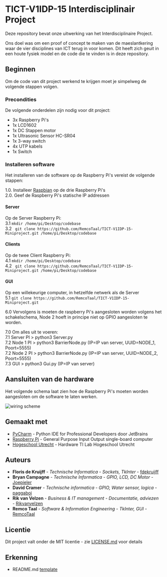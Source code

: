 # TICT-V1IDP-15 Interdisciplinair Project

Deze repository bevat onze uitwerking van  het Interdisciplinaire Project.  

Ons doel was om een proof of concept te maken van de maeslantkering waar de vier disciplines van ICT terug in voor komen. Dit heeft zich geuit in een houte fysiek model en de code die te vinden is in deze repository.

## Beginnen

Om de code van dit project werkend te krijgen moet je simpelweg de volgende stappen volgen.

### Precondities

De volgende onderdelen zijn nodig voor dit project:
- 3x Raspberry Pi's
- 1x LCD1602
- 1x DC Stappen motor
- 1x Ultrasonic Sensor HC-SR04
- 1x 3-way switch
- 4x UTP kabels
- 1x Switch

### Installeren software

Het installeren van de software op de Raspberry Pi's vereist de volgende stappen:

1.0. Installeer [Raspbian](https://www.raspberrypi.org/downloads/raspbian/) op de drie Raspberry Pi's  
2.0. Geef de Raspberry Pi's statische IP addressen

#### Server
Op de Server Raspberry Pi:  
3.1 ``` mkdir /home/pi/Desktop/codebase ```  
3.2 ``` git clone https://github.com/RemcoTaal/TICT-V1IDP-15-Miniproject.git /home/pi/Desktop/codebase```

#### Clients
Op de twee Client Raspberry Pi:  
4.1 ``` mkdir /home/pi/Desktop/codebase ```  
4.2 ``` git clone https://github.com/RemcoTaal/TICT-V1IDP-15-Miniproject.git /home/pi/Desktop/codebase```

#### GUI
Op een willekeurige computer, in hetzelfde netwerk als de Server  
5.1 ``` git clone https://github.com/RemcoTaal/TICT-V1IDP-15-Miniproject.git ```

6.0 Vervolgens is moeten de raspberry Pi's aangesloten worden volgens het schakelschema, Node 2 hoeft in principe niet op GPIO aangesloten te worden.

7.0 Om alles uit te voeren:  
7.1 Server PI > python3 Server.py  
7.2 Node 1 PI > python3 BarrierNode.py (IP=IP van server, UUID=NODE_1, Poort=5555)  
7.2 Node 2 PI > python3 BarrierNode.py (IP=IP van server, UUID=NODE_2, Poort=5555)  
7.3 GUI > python3 Gui.py (IP=IP van server)

## Aansluiten van de hardware

Het volgende schema laat zien hoe de Raspberry Pi's moeten worden aangesloten om de software te laten werken.

![wiring scheme](https://image.prntscr.com/image/GMsZFkp4TRqVMKpiuWYHRA.png)

## Gemaakt met

* [PyCharm](https://www.jetbrains.com/pycharm/) - Python IDE for Professional Developers door JetBrains
* [Raspberry Pi](https://www.raspberrypi.org/) - General Purpose Input Output single-board computer
* [Hogeschool Utrecht](https://www.hu.nl) - Hardware TI Lab Hogeschool Utrecht
## Auteurs

* **Floris de Kruijff** - *Technische Informatica* - *Sockets, TkInter* - [fdekruijff](https://github.com/fdekruijff)
* **Bryan Campagne** - *Technische Informatica* - *GPIO, LCD, DC Motor* - [Joepieler](https://github.com/Joepieler)
* **David Cramer** - *Technische informatica* - *GPIO, Water sensor, logica* - [paggaboi](https://github.com/paggaboi)
* **Rik van Velzen** - *Business & IT management* - *Documentatie, adviezen* - [Rikvanvelzen](https://github.com/Rikvanvelzen)
* **Remco Taal** - *Software & Information Engineering* - *TkInter, GUI* - [RemcoTaal](https://github.com/RemcoTaal)

## Licentie

Dit project valt onder de MIT licentie - zie [LICENSE.md](LICENSE.md) voor details

## Erkenning

* README.md [template](https://gist.githubusercontent.com/PurpleBooth/109311bb0361f32d87a2/raw/824da51d0763e6855c338cc8107b2ff890e7dd43/README-Template.md)
